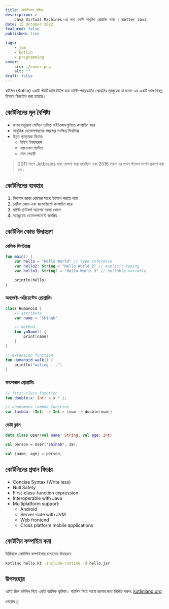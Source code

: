 ```yaml
---
title: কোটলিনের পরিচয়
description: >-
    Java Virtual Machines-এর জন্য একটি আধুনিক প্রোগ্রামিং ভাষা | Better Java
date: 15 October 2022
featured: false
published: true

tags:
    - jvm
    - kotlin
    - programming
cover:
    src: ./cover.png
    alt: ""
draft: false
---
```


কটলিন (Kotlin) একটি স্ট্যাটিকালি টাইপ করা মাল্টি-প্যারাডাইম প্রোগ্রামিং ল্যাঙ্গুয়েজ যা জাভা-এর একটি ভাল বিকল্প হিসাবে ডিজাইন করা হয়েছে।

## কোটলিনের মূল বৈশিষ্ট্য

- জাভা ভার্চুয়াল মেশিনে চালিত বাইটকোডগুলিতে কম্পাইল করে
- আধুনিক ডেভেলপারদের পছন্দের সংক্ষিপ্ত সিনট্যাক্স
- উন্নত ল্যাঙ্গুয়েজ ফিচার:
    - টাইপ ইনফারেন্স
    - ফাংশনাল প্যার্টান
    - নাল সেফটি

> 2011 সালে Jetbrains দ্বারা ঘোষণা করা হয়েছিল এবং 2016 সালে এর প্রথম স্ট্যাবল ভার্শন প্রকাশ করা হয়।

## কোটলিনের ব্যবহার

1. বিদ্যমান জাভা কোডের সাথে ইন্টারপ করতে পারে
2. নেটিভ কোড এবং জাভাস্ক্রিপ্টে কম্পাইল করে
3. মাল্টি-প্ল্যাটফর্ম অ্যাপের দরজা খোলে
4. অ্যান্ড্রয়েড ডেভেলপমেন্টে জনপ্রিয়

## কোটলিন কোড উদাহরণ

### বেসিক সিনট্যাক্স

```kotlin
fun main() {
    var hello = "Hello World" // type inference
    var hello2: String = "Hello World 2" // explicit typing
    var hello3: String? = "Hello World 3" // nullable variable

    println(hello)
}
```

### অবজেক্ট-ওরিয়েন্টেড প্রোগ্রামিং

```kotlin
class Humanoid {
    // attribute
    var name = "Shihab"

    // method
    fun yoName() {
        print(name)
    }
}

// extension function
fun Humanoid.walk() {
    println("waling ...")
}
```

### ফাংশনাল প্রোগ্রামিং

```kotlin
// first-class function
fun double(x: Int) = x * 2;

// anonymous lambda function
var lambda: (Int) -> Int = {num -> double(num)}
```

### ডেটা ক্লাস

```kotlin
data class User(val name: String, val age: Int)

val person = User("shihab", 19);

val {name, age} = person;
```

## কোটলিনের প্রধান ফিচার

- Concise Syntax (Write less)
- Null Safety
- First-class-function expression
- Interoperable with Java
- Multiplatform support:
    - Android
    - Server-side with JVM
    - Web frontend
    - Cross platform mobile applications

## কোটলিন কম্পাইল করা

টার্মিনালে কোটলিন কম্পাইলার চালানোর উদাহরণ:

```bash
kotlinc hello.kt -include-runtime -d hello.jar
```

## উপসংহার

এটাই ছিল কটলিন নিয়ে একটা ব্যাসিক ভূমিকা। কটলিন নিয়ে আরো জানার জন্য ভিজিট করুন: [kotlinlang.org](https://kotlinlang.org/)

ধন্যবাদ :)
